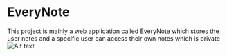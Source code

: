 # EveryNote
This project is mainly a web application called EveryNote 
which stores the user notes and a specific user can access their own notes which is private
![Alt text](c:/Users/hp/OneDrive/Pictures/Screenshots/Screenshot%20(70).png)
